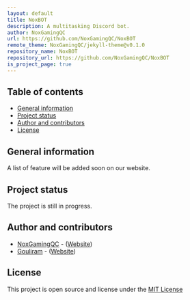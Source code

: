 ```yaml
---
layout: default
title: NoxBOT
description: A multitasking Discord bot.
author: NoxGamingQC
url: https://github.com/NoxGamingQC/NoxBOT
remote_theme: NoxGamingQC/jekyll-theme@v0.1.0
repository_name: NoxBOT
repository_url: https://github.com/NoxGamingQC/NoxBOT
is_project_page: true
---
```


## Table of contents

* [General information](#general-information)
* [Project status](#project-status)
* [Author and contributors](#author-and-contributors)
* [License](#license)

## General information

A list of feature will be added soon on our website.

## Project status

The project is still in progress.

## Author and contributors

* [NoxGamingQC](https://github.com/NoxGamingQC) - ([Website](https://www.noxgamingqc.ca))
* [Gouliram](https://github.com/Gouliram) - ([Website](https://www.gouliram.com))

## License

This project is open source and license under the [MIT License](https://github.com/NoxGamingQC/NoxBOT/blob/master/LICENSE.md)
